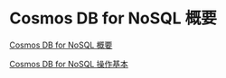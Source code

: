 # Cosmos DB for NoSQL 概要

[Cosmos DB for NoSQL 概要](./00_CosmosDB_Essential.md)

[Cosmos DB for NoSQL 操作基本](./01_CosmosDB_OperationBasic.md)

